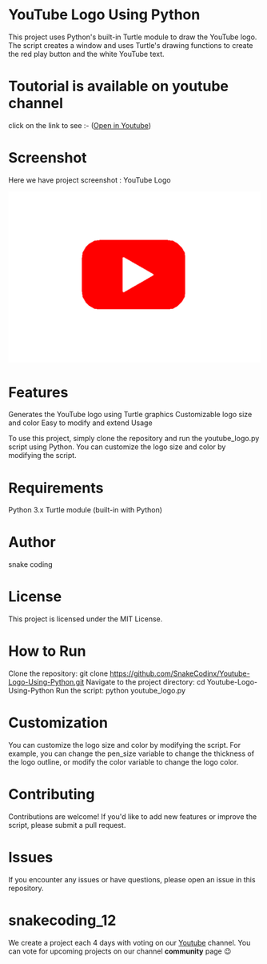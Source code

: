 # YouTube Logo Using Python

This project uses Python's built-in Turtle module to draw the YouTube logo. The script creates a window and uses Turtle's drawing functions to create the red play button and the white YouTube text.

# Toutorial is available on youtube channel 
click on the link to see :- ([Open in Youtube]())

# Screenshot
Here we have project screenshot :
YouTube Logo

![screenshot](Screenshot.png)



# Features

Generates the YouTube logo using Turtle graphics
Customizable logo size and color
Easy to modify and extend
Usage

To use this project, simply clone the repository and run the youtube_logo.py script using Python. You can customize the logo size and color by modifying the script.

# Requirements

Python 3.x
Turtle module (built-in with Python)

# Author

snake coding

# License

This project is licensed under the MIT License.


# How to Run

Clone the repository: git clone https://github.com/SnakeCodinx/Youtube-Logo-Using-Python.git
Navigate to the project directory: cd Youtube-Logo-Using-Python
Run the script: python youtube_logo.py

# Customization

You can customize the logo size and color by modifying the script. For example, you can change the pen_size variable to change the thickness of the logo outline, or modify the color variable to change the logo color.

# Contributing

Contributions are welcome! If you'd like to add new features or improve the script, please submit a pull request.

# Issues

If you encounter any issues or have questions, please open an issue in this repository.



# snakecoding_12

We create a project each 4 days with voting on our <a href="https://youtube.com/@snakecoding_12" target="_blank">Youtube</a> channel.
You can vote for upcoming projects on our channel **community** page :wink:




